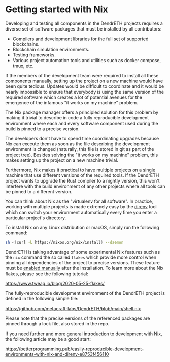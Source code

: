 # Getting started with Nix

Developing and testing all components in the DendrETH projects requires a
diverse set of software packages that must be installed by all contributors:

- Compilers and development libraries for the full set of supported blockchains.
- Blockchain simulation environments.
- Testing frameworks.
- Various project automation tools and utilities such as docker compose, tmux, etc.

If the members of the development team were required to install all these
components manually, setting up the project on a new machine would have
been quite tedious. Updates would be difficult to coordinate and it would
be nearly impossible to ensure that everybody is using the same version
of the required software which creates a lot of potential avenues for the
emergence of the infamous "it works on my machine" problem.

The Nix package manager offers a principled solution for this problem by
making it trivial to describe in code a fully reproducible development
environment where each and every software component used during the build
is pinned to a precise version.

The developers don't have to spend time coordinating upgrades because Nix
can execute them as soon as the file describing the development environment
is changed (naturally, this file is stored in git as part of the project tree).
Besides solving the "it works on my machine" problem, this makes setting up
the project on a new machine trivial.

Furthermore, Nix makes it practical to have multiple projects on a single
machine that use different versions of the required tools. If the DendrETH
project wants to upgrade the Rust compiler to a nightly version, this won't
interfere with the build environment of any other projects where all tools
can be pinned to a different version.

You can think about Nix as the "virtualenv for all software". In practice,
working with multiple projects is made extremely easy by the [direnv][1]
tool which can switch your environment automatically every time you enter
a particular project's directory.

To install Nix on any Linux distribution or macOS, simply run the following
command:

```bash
sh <(curl -L https://nixos.org/nix/install) --daemon
```

DendrETH is taking advantage of some experimental Nix features such as the
`nix` command the so called `flakes` which provide more control when pinning
all dependencies of the project to precise versions. These feature must be
[enabled manually][2] after the installation. To learn more about the Nix
flakes, please see the following tutorial:

https://www.tweag.io/blog/2020-05-25-flakes/

The fully-reproducible development environment of the DendrETH project is
defined in the following simple file:

https://github.com/metacraft-labs/DendrETH/blob/main/shell.nix

Please note that the precise versions of the referenced packages are pinned
through a lock file, also stored in the repo.

If you need further and more general introduction to development with Nix,
the following article may be a good start:

https://betterprogramming.pub/easily-reproducible-development-environments-with-nix-and-direnv-e8753f456110

[1]: https://direnv.net/
[2]: https://nixos.wiki/wiki/Flakes#Enable_flakes
